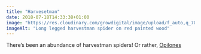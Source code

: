 ```yaml
---
title: "Harvesetman"
date: 2018-07-18T14:33:38+01:00
image: "https://res.cloudinary.com/growdigital/image/upload/f_auto,q_70,w_736/v1544297544/harvestman-28601253607.jpg"
imageAlt: "Long legged harvestman spider on red painted wood"
---
```


There’s been an abundance of harvestman spiders! Or rather, [Opilones](https://www.rspb.org.uk/birds-and-wildlife/wildlife-guides/other-garden-wildlife/insects-and-other-invertebrates/worms-slugs-spiders/harvestman)
